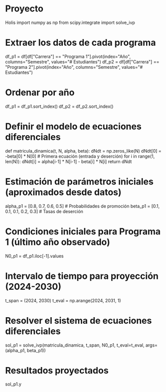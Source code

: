 # Proyecto
Holis
import numpy as np
from scipy.integrate import solve_ivp

# Extraer los datos de cada programa
df_p1 = df[df["Carrera"] == "Programa 1"].pivot(index="Año", columns="Semestre", values="# Estudiantes")
df_p2 = df[df["Carrera"] == "Programa 2"].pivot(index="Año", columns="Semestre", values="# Estudiantes")

# Ordenar por año
df_p1 = df_p1.sort_index()
df_p2 = df_p2.sort_index()

# Definir el modelo de ecuaciones diferenciales
def matricula_dinamica(t, N, alpha, beta):
    dNdt = np.zeros_like(N)
    dNdt[0] = -beta[0] * N[0]  # Primera ecuación (entrada y deserción)
    for i in range(1, len(N)):
        dNdt[i] = alpha[i-1] * N[i-1] - beta[i] * N[i]
    return dNdt

# Estimación de parámetros iniciales (aproximados desde datos)
alpha_p1 = [0.8, 0.7, 0.6, 0.5]  # Probabilidades de promoción
beta_p1 = [0.1, 0.1, 0.1, 0.2, 0.3]  # Tasas de deserción

# Condiciones iniciales para Programa 1 (último año observado)
N0_p1 = df_p1.iloc[-1].values

# Intervalo de tiempo para proyección (2024-2030)
t_span = (2024, 2030)
t_eval = np.arange(2024, 2031, 1)

# Resolver el sistema de ecuaciones diferenciales
sol_p1 = solve_ivp(matricula_dinamica, t_span, N0_p1, t_eval=t_eval, args=(alpha_p1, beta_p1))

# Resultados proyectados
sol_p1.y
